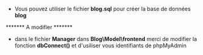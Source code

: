 
* Vous pouvez utiliser le fichier __blog.sql__ pour créer la base de données __blog__

******* A modifier *******

* dans le fichier __Manager__ dans  __Blog\Model\frontend__ merci de modifier la fonction __dbConnect()__
et d'usiliser vous identifiants de phpMyAdmin 

